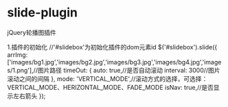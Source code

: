# slide-plugin
jQuery轮播图插件 

1.插件的初始化
  //'#slidebox'为初始化插件的dom元素id
  $('#slidebox').slide({
		arrImg:['images/bg1.jpg','images/bg2.jpg','images/bg3.jpg','images/bg4.jpg','images/1.png'],//图片路径
		timeOut: {
			auto: true,//是否自动滚动
			interval: 3000//图片滚动之间的间隔
		},
		mode: 'VERTICAL_MODE',//滚动方式的选择，可选择：VERTICAL_MODE、HERIZONTAL_MODE、FADE_MODE
		isNav: true,//是否显示左右箭头
});
